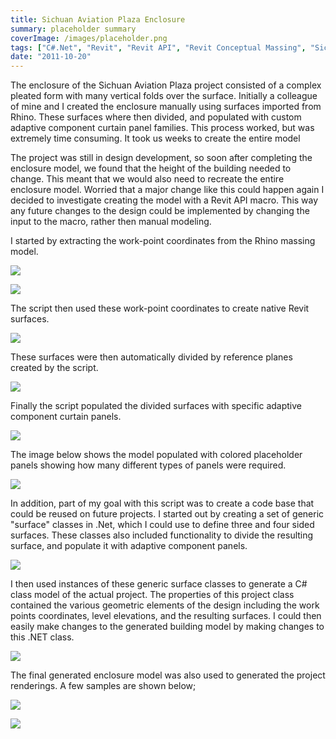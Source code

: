 ```yaml
---
title: Sichuan Aviation Plaza Enclosure
summary: placeholder summary
coverImage: /images/placeholder.png
tags: ["C#.Net", "Revit", "Revit API", "Revit Conceptual Massing", "Sichuan Aviation Plaza"]
date: "2011-10-20"
---
```


The enclosure of the Sichuan Aviation Plaza project consisted of a complex pleated form with many vertical folds over the surface. Initially a colleague of mine and I created the enclosure manually using surfaces imported from Rhino. These surfaces where then divided, and populated with custom adaptive component curtain panel families. This process worked, but was extremely time consuming. It took us weeks to create the entire model

The project was still in design development, so soon after completing the enclosure model, we found that the height of the building needed to change. This meant that we would also need to recreate the entire enclosure model. Worried that a major change like this could happen again I decided to investigate creating the model with a Revit API macro. This way any future changes to the design could be implemented by changing the input to the macro, rather then manual modeling.

I started by extracting the work-point coordinates from the Rhino massing model.

![](slide0020_image046.png)

![](slide0020_image048.png)

The script then used these work-point coordinates to create native Revit surfaces.

![](slide0031_image059.png)

These surfaces were then automatically divided by reference planes created by the script.

![](slide0031_image061.png)

Finally the script populated the divided surfaces with specific adaptive component curtain panels.

![](slide0031_image063.png)

The image below shows the model populated with colored placeholder panels showing how many different types of panels were required.

![](slide0033_image067.png)

In addition, part of my goal with this script was to create a code base that could be reused on future projects. I started out by creating a set of generic "surface" classes in .Net, which I could use to define three and four sided surfaces. These classes also included functionality to divide the resulting surface, and populate it with adaptive component panels.

![](slide0014_image057.png)

I then used instances of these generic surface classes to generate a C# class model of the actual project. The properties of this project class contained the various geometric elements of the design including the work points coordinates, level elevations, and the resulting surfaces. I could then easily make changes to the generated building model by making changes to this .NET class.

![](slide0034_image065.png)

The final generated enclosure model was also used to generated the project renderings. A few samples are shown below;

![](slide0035_image001.jpg)

![](slide0036_image003.jpg)
